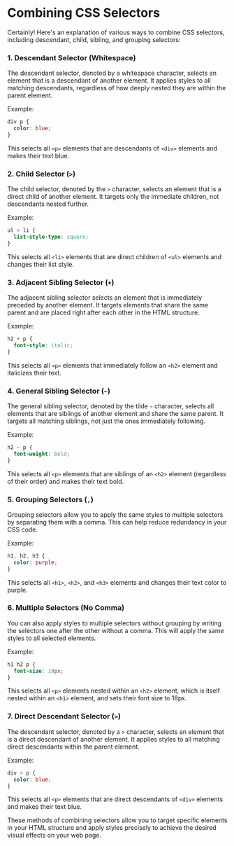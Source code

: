 # Combining CSS Selectors

 Certainly! Here's an explanation of various ways to combine CSS selectors, including descendant, child, sibling, and grouping selectors:

### 1. Descendant Selector (Whitespace)

The descendant selector, denoted by a whitespace character, selects an element that is a descendant of another element. It applies styles to all matching descendants, regardless of how deeply nested they are within the parent element.

Example:
```css
div p {
  color: blue;
}
```
This selects all `<p>` elements that are descendants of `<div>` elements and makes their text blue.

### 2. Child Selector (`>`)

The child selector, denoted by the `>` character, selects an element that is a direct child of another element. It targets only the immediate children, not descendants nested further.

Example:
```css
ul > li {
  list-style-type: square;
}
```
This selects all `<li>` elements that are direct children of `<ul>` elements and changes their list style.

### 3. Adjacent Sibling Selector (`+`)

The adjacent sibling selector selects an element that is immediately preceded by another element. It targets elements that share the same parent and are placed right after each other in the HTML structure.

Example:
```css
h2 + p {
  font-style: italic;
}
```
This selects all `<p>` elements that immediately follow an `<h2>` element and italicizes their text.

### 4. General Sibling Selector (`~`)

The general sibling selector, denoted by the tilde `~` character, selects all elements that are siblings of another element and share the same parent. It targets all matching siblings, not just the ones immediately following.

Example:
```css
h2 ~ p {
  font-weight: bold;
}
```
This selects all `<p>` elements that are siblings of an `<h2>` element (regardless of their order) and makes their text bold.

### 5. Grouping Selectors (`,`)

Grouping selectors allow you to apply the same styles to multiple selectors by separating them with a comma. This can help reduce redundancy in your CSS code.

Example:
```css
h1, h2, h3 {
  color: purple;
}
```
This selects all `<h1>`, `<h2>`, and `<h3>` elements and changes their text color to purple.

### 6. Multiple Selectors (No Comma)

You can also apply styles to multiple selectors without grouping by writing the selectors one after the other without a comma. This will apply the same styles to all selected elements.

Example:
```css
h1 h2 p {
  font-size: 18px;
}
```
This selects all `<p>` elements nested within an `<h2>` element, which is itself nested within an `<h1>` element, and sets their font size to 18px.

### 7. Direct Descendant Selector (`>`)

The descendant selector, denoted by a `>` character, selects an element that is a direct descendant of another element. It applies styles to all matching direct descendants within the parent element.

Example:
```css
div > p {
  color: blue;
}
```
This selects all `<p>` elements that are direct descendants of `<div>` elements and makes their text blue.

These methods of combining selectors allow you to target specific elements in your HTML structure and apply styles precisely to achieve the desired visual effects on your web page.
